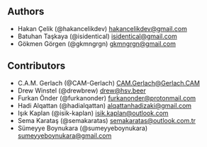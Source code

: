 ## Authors

- Hakan Çelik (@hakancelikdev) <hakancelikdev@gmail.com>
- Batuhan Taşkaya (@isidentical) <isidentical@gmail.com>
- Gökmen Görgen (@gkmngrgn) <gkmngrgn@gmail.com>

## Contributors

<!-- Please write your name alphabetically. -->

- C.A.M. Gerlach (@CAM-Gerlach) <CAM.Gerlach@Gerlach.CAM>
- Drew Winstel (@drewbrew) <drew@hsv.beer>
- Furkan Önder (@furkanonder) <furkanonder@protonmail.com>
- Hadi Alqattan (@hadialqattan) <alqattanhadizaki@gmail.com>
- Işık Kaplan (@isik-kaplan) <isik.kaplan@outlook.com>
- Sema Karataş (@semakaratas) <semakaratas@outlook.com.tr>
- Sümeyye Boynukara (@sumeyyeboynukara) <sumeyyeboynukara@gmail.com>
